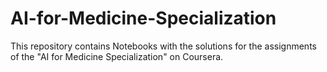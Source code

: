 # AI-for-Medicine-Specialization
This repository contains Notebooks with the solutions for the assignments of the "AI for Medicine Specialization" on Coursera.
